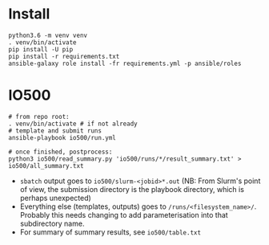 
# Install

```
python3.6 -m venv venv
. venv/bin/activate
pip install -U pip
pip install -r requirements.txt
ansible-galaxy role install -fr requirements.yml -p ansible/roles
```

# IO500


```
# from repo root:
. venv/bin/activate # if not already
# template and submit runs
ansible-playbook io500/run.yml

# once finished, postprocess:
python3 io500/read_summary.py 'io500/runs/*/result_summary.txt' > io500/all_summary.txt
```

- `sbatch` output goes to `io500/slurm-<jobid>*.out` (NB: From Slurm's point of view, the submission directory is the playbook directory, which is perhaps unexpected)
- Everything else (templates, outputs) goes to `/runs/<filesystem_name>/`. Probably this needs changing to add parameterisation into that subdirectory name.
- For summary of summary results, see `io500/table.txt`
